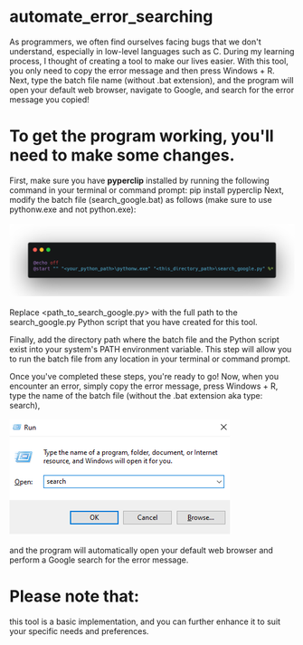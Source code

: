 # automate_error_searching
As programmers, we often find ourselves facing bugs that we don't understand,
especially in low-level languages such as C. During my learning process, 
I thought of creating a tool to make our lives easier. With this tool, 
you only need to copy the error message and then press Windows + R. Next,
type the batch file name (without .bat extension), and the program will open your default web browser,
navigate to Google, and search for the error message you copied!

# To get the program working, you'll need to make some changes. 
First, make sure you have __pyperclip__ installed by running the following command in your terminal or command prompt: pip install pyperclip
Next, modify the batch file (search_google.bat) as follows (make sure to use pythonw.exe and not python.exe):
<br><br>![batch file](https://github.com/ilyesBoukraa/automate_error_searching/blob/master/batch_file.png)<br><br>
Replace <path_to_search_google.py> with the full path to the search_google.py Python script that you have created for this tool.

Finally, add the directory path where the batch file and the Python script exist into your system's PATH environment variable.
This step will allow you to run the batch file from any location in your terminal or command prompt.

Once you've completed these steps, you're ready to go! Now, when you encounter an error, simply copy the error message,
press Windows + R, type the name of the batch file (without the .bat extension aka type: search), 
<br><br>
![img_run](https://github.com/ilyesBoukraa/automate_error_searching/blob/master/Run.png)
<br><br>
and the program will automatically open your default web browser and perform a Google search for the error message.

# Please note that: 
this tool is a basic implementation, and you can further enhance it to suit your specific needs and preferences.
